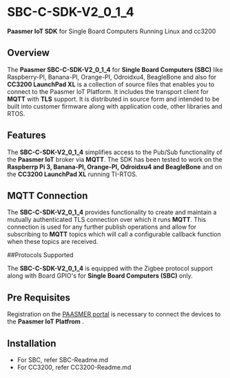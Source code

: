 # SBC-C-SDK-V2_0_1_4
**Paasmer IoT SDK** for Single Board Computers Running Linux and cc3200

## Overview
The **Paasmer SBC-C-SDK-V2_0_1_4** for **Single Board Computers (SBC)** like Raspberry-PI, Banana-PI, Orange-PI, Odroidxu4, BeagleBone and also for **CC3200 LaunchPad XL** is a collection of source files that enables you to connect to the Paasmer IoT Platform. It includes the transport client for **MQTT** with **TLS** support.  It is distributed in source form and intended to be built into customer firmware along with application code, other libraries and RTOS.

## Features
The **SBC-C-SDK-V2_0_1_4** simplifies access to the Pub/Sub functionality of the **Paasmer IoT** broker via **MQTT**. The SDK has been tested to work on the **Raspberrp Pi 3, Banana-PI, Orange-PI, Odroidxu4 and BeagleBone** and on the **CC3200 LaunchPad XL** running TI-RTOS. 

## MQTT Connection
The **SBC-C-SDK-V2_0_1_4** provides functionality to create and maintain a mutually authenticated TLS connection over which it runs **MQTT**. This connection is used for any further publish operations and allow for subscribing to **MQTT** topics which will call a configurable callback function when these topics are received.

##Protocols Supported

The **SBC-C-SDK-V2_0_1_4** is equipped with the Zigbee protocol support along with Board GPIO's for **Single Board Computers (SBC)** only.

## Pre Requisites

Registration on the  [PAASMER portal](http://dashboard.paasmer.co/) is necessary to connect the devices to the **Paasmer IoT Platfrom** .

## Installation
* For SBC, refer SBC-Readme.md
* For CC3200, refer CC3200-Readme.md
